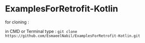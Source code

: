 # ExamplesForRetrofit-Kotlin

for cloning : 

in CMD or Terminal type :
`git clone https://github.com/EsmaeelNabil/ExamplesForRetrofit-Kotlin.git`
